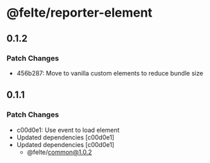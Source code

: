 # @felte/reporter-element

## 0.1.2

### Patch Changes

- 456b287: Move to vanilla custom elements to reduce bundle size

## 0.1.1

### Patch Changes

- c00d0e1: Use event to load element
- Updated dependencies [c00d0e1]
- Updated dependencies [c00d0e1]
  - @felte/common@1.0.2
